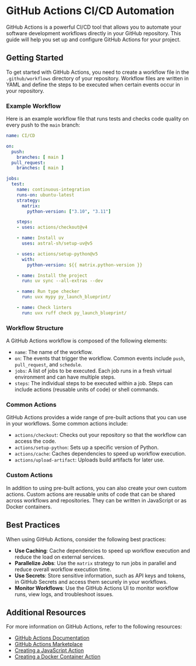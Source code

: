 # GitHub Actions CI/CD Automation

GitHub Actions is a powerful CI/CD tool that allows you to automate your software development workflows directly in your GitHub repository. This guide will help you set up and configure GitHub Actions for your project.

## Getting Started

To get started with GitHub Actions, you need to create a workflow file in the `.github/workflows` directory of your repository. Workflow files are written in YAML and define the steps to be executed when certain events occur in your repository.

### Example Workflow

Here is an example workflow file that runs tests and checks code quality on every push to the `main` branch:

```yaml
name: CI/CD

on:
  push:
    branches: [ main ]
  pull_request:
    branches: [ main ]

jobs:
  test:
    name: continuous-integration
    runs-on: ubuntu-latest
    strategy:
      matrix:
        python-version: ["3.10", "3.11"]

    steps:
    - uses: actions/checkout@v4

    - name: Install uv
      uses: astral-sh/setup-uv@v5

    - uses: actions/setup-python@v5
      with:
        python-version: ${{ matrix.python-version }}

    - name: Install the project
      run: uv sync --all-extras --dev

    - name: Run type checker
      run: uvx mypy py_launch_blueprint/

    - name: Check linters
      run: uvx ruff check py_launch_blueprint/
```

### Workflow Structure

A GitHub Actions workflow is composed of the following elements:

- `name`: The name of the workflow.
- `on`: The events that trigger the workflow. Common events include `push`, `pull_request`, and `schedule`.
- `jobs`: A list of jobs to be executed. Each job runs in a fresh virtual environment and can have multiple steps.
- `steps`: The individual steps to be executed within a job. Steps can include actions (reusable units of code) or shell commands.

### Common Actions

GitHub Actions provides a wide range of pre-built actions that you can use in your workflows. Some common actions include:

- `actions/checkout`: Checks out your repository so that the workflow can access the code.
- `actions/setup-python`: Sets up a specific version of Python.
- `actions/cache`: Caches dependencies to speed up workflow execution.
- `actions/upload-artifact`: Uploads build artifacts for later use.

### Custom Actions

In addition to using pre-built actions, you can also create your own custom actions. Custom actions are reusable units of code that can be shared across workflows and repositories. They can be written in JavaScript or as Docker containers.

## Best Practices

When using GitHub Actions, consider the following best practices:

- **Use Caching**: Cache dependencies to speed up workflow execution and reduce the load on external services.
- **Parallelize Jobs**: Use the `matrix` strategy to run jobs in parallel and reduce overall workflow execution time.
- **Use Secrets**: Store sensitive information, such as API keys and tokens, in GitHub Secrets and access them securely in your workflows.
- **Monitor Workflows**: Use the GitHub Actions UI to monitor workflow runs, view logs, and troubleshoot issues.

## Additional Resources

For more information on GitHub Actions, refer to the following resources:

- [GitHub Actions Documentation](https://docs.github.com/en/actions)
- [GitHub Actions Marketplace](https://github.com/marketplace?type=actions)
- [Creating a JavaScript Action](https://docs.github.com/en/actions/creating-actions/creating-a-javascript-action)
- [Creating a Docker Container Action](https://docs.github.com/en/actions/creating-actions/creating-a-docker-container-action)
